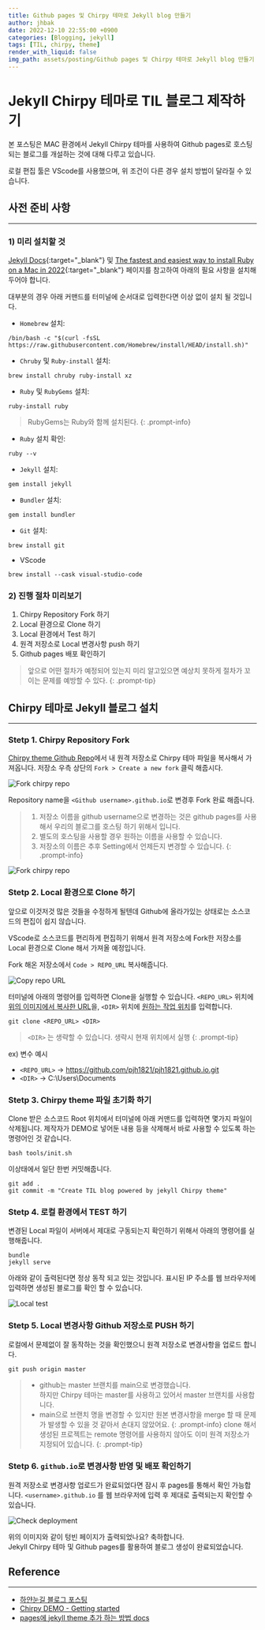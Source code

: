 ```yaml
---
title: Github pages 및 Chirpy 테마로 Jekyll blog 만들기
author: jhbak
date: 2022-12-10 22:55:00 +0900
categories: [Blogging, jekyll]
tags: [TIL, chirpy, theme]
render_with_liquid: false
img_path: assets/posting/Github pages 및 Chirpy 테마로 Jekyll blog 만들기
---
```


# Jekyll Chirpy 테마로 TIL 블로그 제작하기

본 포스팅은 MAC 환경에서 Jekyll Chirpy 테마를 사용하여 Github pages로 호스팅 되는 블로그를 개설하는 것에 대해 다루고 있습니다.

로컬 편집 툴은 VScode를 사용했으며, 위 조건이 다른 경우 설치 방법이 달라질 수 있습니다.

## 사전 준비 사항

---

### 1) 미리 설치할 것

[Jekyll Docs](https://jekyllrb.com/docs/installation/){:target="\_blank"} 및 [The fastest and easiest way to install Ruby on a Mac in 2022](https://www.moncefbelyamani.com/how-to-install-xcode-homebrew-git-rvm-ruby-on-mac/){:target="\_blank"} 페이지를 참고하여 아래의 필요 사항을 설치해두어야 합니다.

대부분의 경우 아래 커맨드를 터미널에 순서대로 입력한다면 이상 없이 설치 될 것입니다.

- `Homebrew` 설치:

```terminal
/bin/bash -c "$(curl -fsSL https://raw.githubusercontent.com/Homebrew/install/HEAD/install.sh)"
```

- `Chruby` 및 `Ruby-install` 설치:

```terminal
brew install chruby ruby-install xz
```

- `Ruby` 및 `RubyGems` 설치:

```terminal
ruby-install ruby
```

<!-- prettier-ignore -->
> RubyGems는 Ruby와 함께 설치된다. 
{: .prompt-info}

- `Ruby` 설치 확인:

```terminal
ruby --v
```

- `Jekyll` 설치:

```terminal
gem install jekyll
```

- `Bundler` 설치:

```terminal
gem install bundler
```

- `Git` 설치:

```terminal
brew install git
```

- VScode

```terminal
brew install --cask visual-studio-code
```

### 2) 진행 절차 미리보기

1. Chirpy Repository Fork 하기
2. Local 환경으로 Clone 하기
3. Local 환경에서 Test 하기
4. 원격 저장소로 Local 변경사항 push 하기
5. Github pages 배포 확인하기

<!-- prettier-ignore -->
> 앞으로 어떤 절차가 예정되어 있는지 미리 알고있으면 예상치 못하게 절차가 꼬이는 문제를 예방할 수 있다.
{: .prompt-tip}

## Chirpy 테마로 Jekyll 블로그 설치

---

### Stetp 1. Chirpy Repository Fork

[Chirpy theme Github Repo](https://github.com/cotes2020/jekyll-theme-chirpy)에서 내 원격 저장소로 Chirpy 테마 파일을 복사해서 가져옵니다.
저장소 우측 상단의 `Fork > Create a new fork` 클릭 해줍시다.

![Fork chirpy repo](1.png)

Repository name을 `<Github username>.github.io`로 변경후 Fork 완료 해줍니다.

<!-- prettier-ignore -->
> 1.  저장소 이름을 github username으로 변경하는 것은 github pages를 사용해서 우리의 블로그를 호스팅 하기 위해서 입니다.
> 2.  별도의 호스팅을 사용할 경우 원하는 이름을 사용할 수 있습니다.
> 3.  저장소의 이름은 추후 Setting에서 언제든지 변경할 수 있습니다. 
{: .prompt-info}

![Fork chirpy repo](2.png)

### Stetp 2. Local 환경으로 Clone 하기

앞으로 이것저것 많은 것들을 수정하게 될텐데 Github에 올라가있는 상태로는 소스코드의 편집이 쉽지 않습니다.

VScode로 소스코드를 편리하게 편집하기 위해서 원격 저장소에 Fork한 저장소를 Local 환경으로 Clone 해서 가져올 예정입니다.

Fork 해온 저장소에서 `Code > REPO_URL` 복사해줍니다.

![Copy repo URL](3.png)

터미널에 아래의 명령어를 입력하면 Clone을 실행할 수 있습니다.
`<REPO_URL>` 위치에 <u>위의 이미지에서 복사한 URL</u>을, `<DIR>` 위치에 <u>원하는 작업 위치</u>를 입력합니다.

```Terminal
git clone <REPO_URL> <DIR>
```

<!-- prettier-ignore -->
> `<DIR>` 는 생략할 수 있습니다. 생략시 현재 위치에서 실행 
{: .prompt-tip}

ex) 변수 예시

- `<REPO_URL>` → https://github.com/pjh1821/pjh1821.github.io.git
- `<DIR>` → C:\\Users\\Documents

### Stetp 3. Chirpy theme 파일 초기화 하기

Clone 받은 소스코드 Root 위치에서 터미널에 아래 커맨드를 입력하면 몇가지 파일이 삭제됩니다.
제작자가 DEMO로 넣어둔 내용 등을 삭제해서 바로 사용할 수 있도록 하는 명령어인 것 같습니다.

```Terminal
bash tools/init.sh
```

이상태에서 일단 한번 커밋해줍니다.

```Terminal
git add .
git commit -m "Create TIL blog powered by jekyll Chirpy theme"
```

### Stetp 4. 로컬 환경에서 TEST 하기

변경된 Local 파일이 서버에서 제대로 구동되는지 확인하기 위해서 아래의 명령어를 실행해줍니다.

```Terminal
bundle
jekyll serve
```

아래와 같이 출력된다면 정상 동작 되고 있는 것입니다.
표시된 IP 주소를 웹 브라우저에 입력하면 생성된 블로그를 확인 할 수 있습니다.

![Local test](4.png)

### Stetp 5. Local 변경사항 Github 저장소로 PUSH 하기

로컬에서 문제없이 잘 동작하는 것을 확인했으니 원격 저장소로 변경사항을 업로드 합니다.

```Terminal
git push origin master
```

<!-- prettier-ignore -->
> - github는 master 브랜치를 main으로 변경했습니다.  
>   하지만 Chirpy 테마는 master를 사용하고 있어서 master 브랜치를 사용합니다.
> - main으로 브랜치 명을 변경할 수 있지만 원본 변경사항을 merge 할 때 문제가 발생할 수 있을 것 같아서 손대지 않았어요.
{: .prompt-info}
> clone 해서 생성된 프로젝트는 remote 명령어를 사용하지 않아도 이미 원격 저장소가 지정되어 있습니다.
{: .prompt-tip}

### Stetp 6. `github.io`로 변경사항 반영 및 배포 확인하기

원격 저장소로 변경사항 업로드가 완료되었다면 잠시 후 pages를 통해서 확인 가능합니다.
`<username>.github.io` 를 웹 브라우저에 입력 후 제대로 출력되는지 확인할 수 있습니다.

![Check deployment](5.png)

위의 이미지와 같이 텅빈 페이지가 출력되었나요? 축하합니다.  
Jekyll Chirpy 테마 및 Github pages를 활용하여 블로그 생성이 완료되었습니다.

## Reference

---

- [하얀눈길 블로그 포스팅](https://www.irgroup.org/posts/jekyll-chirpy/)
- [Chirpy DEMO - Getting started](https://chirpy.cotes.page/posts/getting-started/)
- [pages에 jekyll theme 추가 하는 방법 docs](https://docs.github.com/en/pages/setting-up-a-github-pages-site-with-jekyll/adding-a-theme-to-your-github-pages-site-using-jekyll)
